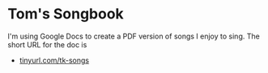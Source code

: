 # Tom's Songbook

I'm using Google Docs to create a PDF version of songs I enjoy to sing. The short URL for the doc is 

* [tinyurl.com/tk-songs](https://tinyurl.com/tk-songs)